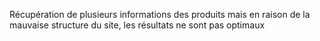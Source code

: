 Récupération de plusieurs informations des produits mais en raison de la mauvaise structure du site, les résultats ne sont pas optimaux
